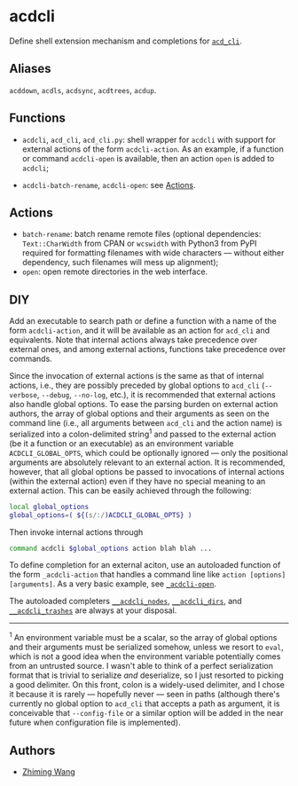 # acdcli

Define shell extension mechanism and completions for
[`acd_cli`](https://github.com/yadayada/acd_cli/).

## Aliases

`acddown`, `acdls`, `acdsync`, `acdtrees`, `acdup`.

## Functions

* `acdcli`, `acd_cli`, `acd_cli.py`: shell wrapper for `acdcli` with support
  for external actions of the form `acdcli-action`. As an example, if a
  function or command `acdcli-open` is available, then an action `open` is
  added to `acdcli`;

* `acdcli-batch-rename`, `acdcli-open`: see [Actions](#actions).

## Actions

* `batch-rename`: batch rename remote files (optional dependencies:
  `Text::CharWidth` from CPAN or `wcswidth` with Python3 from PyPI required for
  formatting filenames with wide characters — without either dependency, such
  filenames will mess up alignment);
* `open`: open remote directories in the web interface.

## DIY

Add an executable to search path or define a function with a name of the form
`acdcli-action`, and it will be available as an action for `acd_cli` and
equivalents. Note that internal actions always take precedence over external
ones, and among external actions, functions take precedence over commands.

Since the invocation of external actions is the same as that of internal
actions, i.e., they are possibly preceded by global options to `acd_cli`
(`--verbose`, `--debug`, `--no-log`, etc.), it is recommended that external
actions also handle global options. To ease the parsing burden on external
action authors, the array of global options and their arguments as seen on the
command line (i.e., all arguments between `acd_cli` and the action name) is
serialized into a colon-delimited string<sup>1</sup> and passed to the external
action (be it a function or an executable) as an environment variable
`ACDCLI_GLOBAL_OPTS`, which could be optionally ignored — only the positional
arguments are absolutely relevant to an external action. It is recommended,
however, that all global options be passed to invocations of internal actions
(within the external action) even if they have no special meaning to an
external action. This can be easily achieved through the following:

```zsh
local global_options
global_options=( ${(s/:/)ACDCLI_GLOBAL_OPTS} )
```

Then invoke internal actions through

```zsh
command acdcli $global_options action blah blah ...
```

To define completion for an external aciton, use an autoloaded function of the
form `_acdcli-action` that handles a command line like `action [options]
[arguments]`. As a very basic example, see
[`_acdcli-open`](functions/_acdcli-open).

The autoloaded completers [`__acdcli_nodes`](functions/__acdcli_nodes),
[`__acdcli_dirs`](functions/__acdcli_dirs), and
[`__acdcli_trashes`](functions/__acdcli_trashes) are always at your disposal.

---

<sup>1</sup> An environment variable must be a scalar, so the array of global
options and their arguments must be serialized somehow, unless we resort to
`eval`, which is not a good idea when the environment variable potentially
comes from an untrusted source. I wasn't able to think of a perfect
serialization format that is trivial to serialize *and* deserialize, so I just
resorted to picking a good delimiter. On this front, colon is a widely-used
delimiter, and I chose it because it is rarely — hopefully never — seen in
paths (although there's currently no global option to `acd_cli` that accepts a
path as argument, it is conceivable that `--config-file` or a similar option
will be added in the near future when configuration file is implemented).

## Authors

* [Zhiming Wang](https://github.com/zmwangx)
